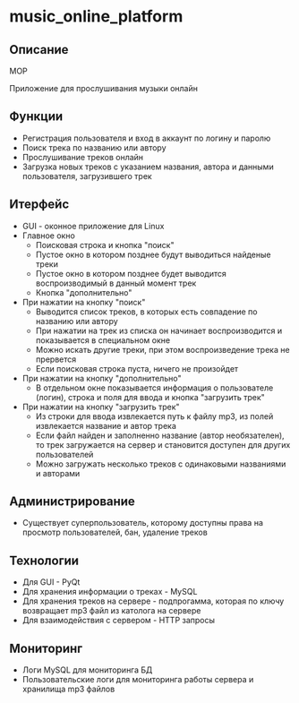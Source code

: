 # music_online_platform

## Описание

MOP

Приложение для прослушивания музыки онлайн

## Функции
* Регистрация пользователя и вход в аккаунт по логину и паролю
* Поиск трека по названию или автору
* Прослушивание треков онлайн
* Загрузка новых треков с указанием названия, автора и данными пользователя, загрузившего трек

## Итерфейс
* GUI - оконное приложение для Linux
* Главное окно 
    - Поисковая строка и кнопка "поиск"
    - Пустое окно в котором позднее будут выводиться найденые треки
    - Пустое окно в котором позднее будет выводится воспроизводимый в данный момент трек
    - Кнопка "дополнительно"
* При нажатии на кнопку "поиск"
    - Выводится список треков, в которых есть совпадение по названию или автору
    - При нажатии на трек из списка он начинает воспроизводится и показывается в специальном окне
    - Можно искать другие треки, при этом воспроизведение трека не прервется
    - Если поисковая строка пуста, ничего не произойдет
* При нажатии на кнопку "дополнительно"
    - В отдельном окне показывается информация о пользователе (логин), строка и поля для ввода и кнопка "загрузить трек"
* При нажатии на кнопку "загрузить трек"
    - Из строки для ввода извлекается путь к файлу mp3, из полей извлекается название и автор трека
    - Если файл найден и заполненно название (автор необязателен), то трек загружается на сервер и становится доступен для других пользователей
    - Можно загружать несколько треков с одинаковыми названиями и авторами

## Администрирование
* Существует суперпользователь, которому доступны права на просмотр пользователей, бан, удаление треков

## Технологии
* Для GUI - PyQt
* Для хранения информации о треках - MySQL
* Для хранения треков на сервере - подпрогамма, которая по ключу возвращает mp3 файл из католога на сервере
* Для взаимодействия с сервером - HTTP запросы

## Мониторинг
* Логи MySQL для мониторинга БД
* Пользовательские логи для мониторинга работы сервера и хранилища mp3 файлов
